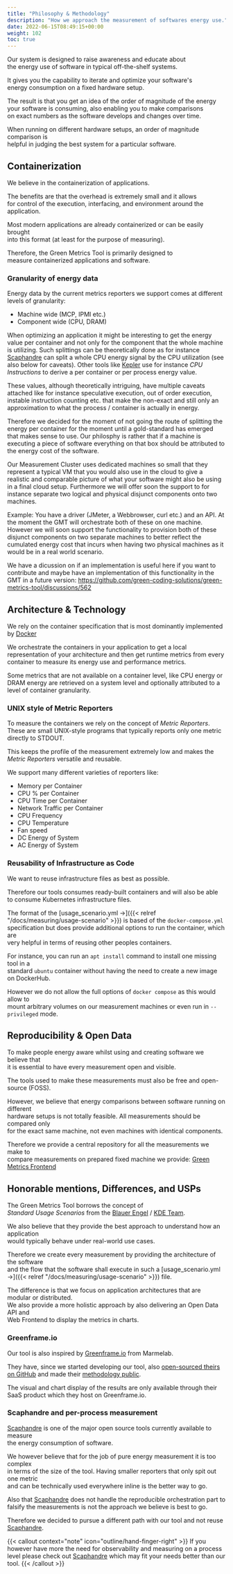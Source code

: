 ```yaml
---
title: "Philosophy & Methodology"
description: "How we approach the measurement of softwares energy use."
date: 2022-06-15T08:49:15+00:00
weight: 102
toc: true
---
```


Our system is designed to raise awareness and educate about  
the energy use of software in typical off-the-shelf systems.

It gives you the capability to iterate and optimize your software's  
energy consumption on a fixed hardware setup.

The result is that you get an idea of the order of magnitude of the energy  
your software is consuming, also enabling you to make comparisons  
on exact numbers as the software develops and changes over time.

When running on different hardware setups, an order of magnitude comparison is  
helpful in judging the best system for a particular software.

## Containerization

We believe in the containerization of applications.

The benefits are that the overhead is extremely small and it allows  
for control of the execution, interfacing, and environment around the application.

Most modern applications are already containerized or can be easily brought  
into this format (at least for the purpose of measuring).

Therefore, the Green Metrics Tool is primarily designed to  
measure containerized applications and software.

### Granularity of energy data

Energy data by the current metrics reporters we support comes at different levels of granularity:

- Machine wide (MCP, IPMI etc.)
- Component wide (CPU, DRAM)

When optimizing an application it might be interesting to get the energy value per container and not only for the component that the whole machine is utilizing.
Such splittings can be theoretically done as for instance [Scaphandre](https://github.com/hubblo-org/scaphandre)
 can split a whole CPU energy signal by the CPU utilization (see also below for caveats). Other tools like
 [Kepler](https://github.com/sustainable-computing-io/kepler) use for instance *CPU Instructions* to derive a per container or per process energy value.

 These values, although theoretically intriguing, have multiple caveats attached like for instance speculative execution, out of order execution, instable instruction counting etc. that make the non-exact and still only an approximation to what the process / container is actually in energy.

 Therefore we decided for the moment of not going the route of splitting the energy per container for the moment until a gold-standard has emerged that makes sense to use.
 Our philosphy is rather that if a machine is executing a piece of software everything on that box should be attributed to the energy cost of the software.

 Our Measurement Cluster uses dedicated machines so small that they represent a typical VM that you would also use in the cloud to give a realistic and comparable picture of what your software might also be using in a final cloud setup. Furthermore we will offer soon the support to for instance separate two logical and physical disjunct components onto two machines.

Example: You have a driver (JMeter, a Webbrowser, curl etc.) and an API. At the moment the GMT will orchestrate both of these on one machine. However we will soon support the functionality to provision both of these disjunct components on two separate machines to better reflect the cumulated energy cost that incurs when having two physical machines as it would be in a real world scenario.

We have a dicussion on if an implementation is useful here if you want to contribute and maybe have an implementation
of this functionality in the GMT in a future version: https://github.com/green-coding-solutions/green-metrics-tool/discussions/562

## Architecture & Technology

We rely on the container specification that is most dominantly implemented by [Docker](https://www.docker.com/)

We orchestrate the containers in your application to get a local representation of your architecture
and then get runtime metrics from every container to measure its energy use and performance metrics.

Some metrics that are not available on a container level, like CPU energy or DRAM energy are
retrieved on a system level and optionally attributed to a level of container granularity.

### UNIX style of Metric Reporters

To measure the containers we rely on the concept of *Metric Reporters*.
These are small UNIX-style programs that typically reports only one metric directly to STDOUT.

This keeps the profile of the measurement extremely low and makes the *Metric Reporters* versatile and reusable.

We support many different varieties of reporters like:

- Memory per Container
- CPU % per Container
- CPU Time per Container
- Network Traffic per Container
- CPU Frequency
- CPU Temperature
- Fan speed
- DC Energy of System
- AC Energy of System

### Reusability of Infrastructure as Code

We want to reuse infrastructure files as best as possible.

Therefore our tools consumes ready-built containers and will also be able  
to consume Kubernetes infrastructure files.

The format of the [usage_scenario.yml →]({{< relref "/docs/measuring/usage-scenario" >}}) is based of the `docker-compose.yml`  
specification but does provide additional options to run the container, which are  
very helpful in terms of reusing other peoples containers.

For instance, you can run an `apt install` command to install one missing tool in a  
standard `ubuntu` container without having the need to create a new image on DockerHub.

However we do not allow the full options of `docker compose` as this would allow to  
mount arbitrary volumes on our measurement machines or even run in `--privileged` mode.

## Reproducibility & Open Data

To make people energy aware whilst using and creating software we believe that  
it is essential to have every measurement open and visible.

The tools used to make these measurements must also be free and open-source (FOSS).

However, we believe that energy comparisons between software running on different  
hardware setups is not totally feasible. All measurements should be compared only  
for the exact same machine, not even machines with identical components.

Therefore we provide a central repository for all the measurements we make to  
compare measurements on prepared fixed machine we provide: [Green Metrics Frontend](https://metrics.green-coding.io)

## Honorable mentions, Differences, and USPs

The Green Metrics Tool borrows the concept of  
*Standard Usage Scenarios* from the [Blauer Engel](https://www.blauer-engel.de/en/productworld/resources-and-energy-efficient-software-products) / [KDE Team](https://eco.kde.org).  

We also believe that they provide the best approach to understand how an application  
would typically behave under real-world use cases.

Therefore we create every measurement by providing the architecture of the software  
and the flow that the software shall execute in such a [usage_scenario.yml →]({{< relref "/docs/measuring/usage-scenario" >}}) file.

The difference is that we focus on application architectures that are modular or distributed.  
We also provide a more holistic approach by also delivering an Open Data API and  
Web Frontend to display the metrics in charts.

### Greenframe.io

Our tool is also inspired by [Greenframe.io](https://www.greenframe.io) from Marmelab.

They have, since we started developing our tool, also [open-sourced theirs on GitHub](https://marmelab.com/blog/2022/11/09/greenframe-open-source.html) and made their
[methodology public](https://github.com/marmelab/greenframe-cli/blob/main/src/model/README.md).

The visual and chart display of the results are only available through their SaaS product which they host on Greenframe.io.

### Scaphandre and per-process measurement

[Scaphandre](https://github.com/hubblo-org/scaphandre) is one of the major open source tools currently available to measure  
the energy consumption of software.

We however believe that for the job of pure energy measurement it is too complex  
in terms of the size of the tool. Having smaller reporters that only spit out one metric  
and can be technically used everywhere inline is the better way to go.

Also that [Scaphandre](https://github.com/hubblo-org/scaphandre) does not handle the reproducible orchestration part to  
falsify the measurements is not the approach we believe is best to go.

Therefore we decided to pursue a different path with our tool and not reuse [Scaphandre](https://github.com/hubblo-org/scaphandre).

{{< callout context="note" icon="outline/hand-finger-right" >}}
If you however have more the need for observability and measuring on a process level please check out <a href='https://github.com/hubblo-org/scaphandre'>Scaphandre</a> which may fit your needs better than our tool.
{{< /callout >}}
